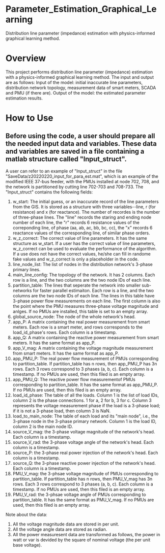 # Parameter_Estimation_Graphical_Learning
Distribution line parameter (impedance) estimation with physics-informed graphical learning method.

# Overview
This project performs distribution line parameter (impedance) estimation with a physics-informed graphical learning method. The input and output are as follows:
Input of the model: initial inaccurate line parameters, distribution network topology, measurement data of smart meters, SCADA and PMU (if there are).
Output of the model: the estimated parameter estimation results.

# How to Use
## Before using the code, a user should prepare all the needed input data and variables. These data and variables are saved in a file containing a matlab structure called "Input_struct". 
A user can refer to an example of "Input_struct" in the file "SaveData/z20220220_input_for_para_est.mat", which is an example of the modified IEEE 37-bus feeder, with the PMUs installed at node 702, 708, and the network is partitioned by cutting line 702-703 and 708-733. The "Input_struct" contains the following fields:
1. w_start: The initial guess, or an inaccurate record of the line parameters from the GIS. It is stored as a structure with three variables--line, r (for resistance) and x (for reactance). The number of recordes is the number of three-phase lines. The "line" records the staring and ending node number of each line, the "r" records 6 resistance values of the correponding line, of phase (aa, ab, ac, bb, bc, cc), the "x" records 6 reactance values of the corresponding line, of similar phase orders.
2. w_z_correct: The correct value of line parameters. It has the same structure as w_start. If a user has the correct value of line parameters, w_z_correct can be used to evaluate the performance of the algorithm. If a use does not have the correct values, he/she can fill in randome fake values and w_z_correct is only a placeholder in the code.
3. line_node_list: The list of nodes in the distribution network's 3-phase primary lines.
4. main_line_config: The topology of the network. It has 2 columns. Each row is a line, and the two columns are the two node IDs of each line.
5. partition_table: The lines that seperate the network into smaller sub-networks for faster parallel estimaiton. Each row is a line, and the two columns are the two node IDs of each line. The lines in this table have 3-phase power flow measurements on each line. The first column is also the point where the PMU measures three-phase voltage magnitude and anlges. If no PMUs are installed, this table is set to an empty array.
6. global_source_node: The node of the whole network's head.
7. app_P: A matrix containing the real power measurement from smart meters. Each row is a smart meter, and rows corresponds to the load_id_phase's rows. Each column is a timestamp.
8. app_Q: A matrix containing the reactive power measurement from smart meters. It has the same format as app_P.
9. app_V_mag: A matrix containing the voltage magnitude measurement from smart meters. It has the same format as app_P.
10. app_PMU_P: The real power flow measurement of PMUs corresponding to partition_table. If partition_table has n rows, then app_PMU_P has 3n rows. Each 3 rows correspond to 3 phases (a, b, c). Each column is a timestamp. If no PMUs are used, then this filed is an empty array.
11. app_PMU_Q: The reactive power flow measurementof PMUs corresponding to partition_table. It has the same format as app_PMU_P. If no PMUs are used, then this filed is an empty array.
12. load_id_phase: The table of all the loads. Column 1 is the list of load IDs, column 2 is the phase connections. 1 for a, 2 for b, 3 for c. Column 3 represents the voltage measurement phase if the load is a 3-phase load; if it is not a 3-phase load, then column 3 is NaN.
13. load_to_main_node: The table of each load and its "main node", i.e., the 3-phase node in the 3-phase primary network. Column 1 is the load ID, column 2 is the main node ID.
14. source_V_mag: the 3-phase voltage magnitude of the network's head. Each column is a timestamp.
15. source_V_rad: the 3-phase voltage angle of the network's head. Each column is a timestamp.
16. source_P: the 3-phase real power injection of the network's head. Each column is a timestamp.
17. source_Q: the 3-phase reactive power injection of the network's head. Each column is a timestamp.
18. PMU_V_mag: the 3-phsae voltage magnitude of PMUs corresponding to partition_table. If partition_table has n rows, then PMU_V_mag has 3n rows. Each 3 rows correspond to 3 phases (a, b, c). Each column is a timestamp. If no PMUs are used, then this filed is an empty array.
19. PMU_V_rad: the 3-phsae voltage angle of PMUs corresponding to partition_table. It has the same format as PMU_V_mag. If no PMUs are used, then this filed is an empty array.

Note about the data:
1. All the voltage magnitude data are stored in per unit. 
2. All the voltage angle data are stored as radian.
3. All the power measuresent data are transformed as follows, the power in watt or var is devided by the square of nominal voltage (the per unit base voltage).



